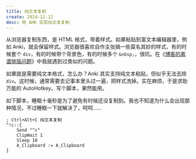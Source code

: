 ```yaml
---
title: 纯文本复制
create: 2024-12-12
desc: 用 AHK 实现纯文本复制
---
```


从浏览器复制东西，是 HTML 格式，带着样式。如果粘贴到富文本编辑器里，例如 Anki，就会保留样式。浏览器很喜欢自作主张搞一些莫名其妙的样式，有的时候套个 `div`，有的时候带个背景色，有的时候多个 `&nbsp;`，很坑。在《[博客的离谱排版问题](./typbug)》中我就遇到过类似的问题。

如果就是需要纯文本格式，怎么办？Anki 其实支持纯文本粘贴，但似乎无法去除 `div`。这时候，通常需要去记事本里头过一遍，把样式洗掉。实在麻烦，于是求助万能的 AutoHotkey。写个脚本，果然能用。

如下脚本，睡眠十毫秒是为了避免有时候还没复制到。我也不知道为什么会出现那种情况，不过睡眠一下就解决了，呵呵……

```
; Ctrl+Alt+C 纯文本复制
^!c::{
    Send "^c"
    ClipWait 1
    Sleep 10
    A_Clipboard := A_Clipboard
}
```